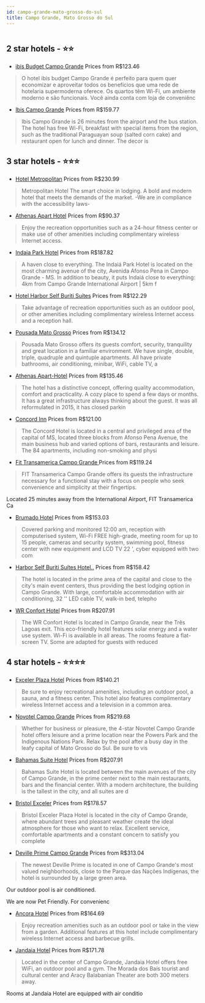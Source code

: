 ```yaml
---
id: campo-grande-mato-grosso-do-sul
title: Campo Grande, Mato Grosso do Sul
---
```


<center><img src="http://media.omnibees.com/Images/9245/Property/424093.jpg" alt="" /></center>


##  2 star hotels - ⭐️⭐️

-    [ibis Budget Campo Grande](https://us.hurb.com/hotels/campo-grande/ibis-budget-campo-grande-OMN-9723?cmp=18055) Prices from R$123.46
   > O hotel ibis budget Campo Grande é perfeito para quem quer economizar e aproveitar todos os benefícios que uma rede de hotelaria supermoderna oferece. Os quartos têm Wi-Fi, um ambiente moderno e são funcionais. Você ainda conta com loja de conveniênc
-    [Ibis Campo Grande](https://us.hurb.com/hotels/campo-grande/ibis-campo-grande-OMN-6173?cmp=18055) Prices from R$159.77
   > Ibis Campo Grande is 26 minutes from the airport and the bus station. The hotel has free Wi-Fi, breakfast with special items from the region, such as the traditional Paraguayan soup (salted corn cake) and restaurant open for lunch and dinner. The decor is

##  3 star hotels - ⭐️⭐️⭐️

-    [Hotel Metropolitan](https://us.hurb.com/hotels/campo-grande/hotel-metropolitan-OMN-9245?cmp=18055) Prices from R$230.99
   > Metropolitan Hotel The smart choice in lodging. A bold and modern hotel that meets the demands of the market. -We are in compliance with the accessibility laws-
-    [Athenas Apart Hotel](https://us.hurb.com/hotels/campo-grande/athenas-apart-hotel-JNP-JP053686?cmp=18055) Prices from R$90.37
   > Enjoy the recreation opportunities such as a 24-hour fitness center or make use of other amenities including complimentary wireless Internet access.
-    [Indaia Park Hotel](https://us.hurb.com/hotels/campo-grande/indaia-park-hotel-OMN-8289?cmp=18055) Prices from R$187.82
   > A haven close to everything. The Indaiá Park Hotel is located on the most charming avenue of the city, Avenida Afonso Pena in Campo Grande - MS. In addition to beauty, it puts Indaiá close to everything: 4km from Campo Grande International Airport | 5km f
-    [Hotel Harbor Self Buriti Suítes](https://us.hurb.com/hotels/campo-grande/hotel-harbor-self-buriti-suites-JNP-JP115615?cmp=18055) Prices from R$122.29
   > Take advantage of recreation opportunities such as an outdoor pool, or other amenities including complimentary wireless Internet access and a reception hall.
-    [Pousada Mato Grosso](https://us.hurb.com/hotels/campo-grande/pousada-mato-grosso-OMN-8375?cmp=18055) Prices from R$134.12
   > Pousada Mato Grosso offers its guests comfort, security, tranquility and great location in a familiar environment. We have single, double, triple, quadruple and quintuple apartments. All have private bathrooms, air conditioning, minibar, WiFi, cable TV, a
-    [Athenas Apart-Hotel](https://us.hurb.com/hotels/campo-grande/athenas-apart-hotel-OMN-3406?cmp=18055) Prices from R$135.46
   > The hotel has a distinctive concept, offering quality accommodation, comfort and practicality. A cozy place to spend a few days or months. It has a great infrastructure always thinking about the guest. It was all reformulated in 2015, it has closed parkin
-    [Concord Inn](https://us.hurb.com/hotels/campo-grande/concord-inn-OMN-8982?cmp=18055) Prices from R$121.00
   > The Concord Hotel is located in a central and privileged area of the capital of MS, located three blocks from Afonso Pena Avenue, the main business hub and varied options of bars, restaurants and leisure. The 84 apartments, including non-smoking and physi
-    [Fit Transamerica Campo Grande ](https://us.hurb.com/hotels/campo-grande/fit-transamerica-campo-grande-OMN-8315?cmp=18055) Prices from R$119.24
   > FIT Transamerica Campo Grande offers its guests the infrastructure necessary for a functional stay with a focus on people who seek convenience and simplicity at their fingertips.Located 25 minutes away from the International Airport, FIT Transamerica Ca
-    [Brumado Hotel](https://us.hurb.com/hotels/campo-grande/brumado-hotel-OMN-3470?cmp=18055) Prices from R$153.03
   > Covered parking and monitored 12:00 am, reception with computerised system, Wi-Fi FREE high-grade, meeting room for up to 15 people, cameras and security system, swimming pool, fitness center with new equipment and LCD TV 22 ', cyber equipped with two com
-    [Harbor Self Buriti Suítes Hotel..](https://us.hurb.com/hotels/campo-grande/harbor-self-buriti-suites-hotel-OMN-2259?cmp=18055) Prices from R$158.42
   > The hotel is located in the prime area of the capital and close to the city's main event centers, thus providing the best lodging option in Campo Grande.With large, comfortable accommodation with air conditioning, 32 '' LED cable TV, walk-in bed, telepho
-    [WR Confort Hotel](https://us.hurb.com/hotels/campo-grande/wr-confort-hotel-OMN-7280?cmp=18055) Prices from R$207.91
   > The WR Confort Hotel is located in Campo Grande, near the Três Lagoas exit. This eco-friendly hotel features solar energy and a water use system. Wi-Fi is available in all areas. The rooms feature a flat-screen TV. Some are adapted for guests with reduced

##  4 star hotels - ⭐️⭐️⭐️⭐️

-    [Exceler Plaza Hotel](https://us.hurb.com/hotels/campo-grande/exceler-plaza-hotel-JNP-JP774823?cmp=18055) Prices from R$140.21
   > Be sure to enjoy recreational amenities, including an outdoor pool, a sauna, and a fitness center. This hotel also features complimentary wireless Internet access and a television in a common area.
-    [Novotel Campo Grande](https://us.hurb.com/hotels/campo-grande/novotel-campo-grande-OMN-2165?cmp=18055) Prices from R$219.68
   > Whether for business or pleasure, the 4-star Novotel Campo Grande hotel offers leisure and a prime location near the Powers Park and the Indigenous Nations Park. Relax by the pool after a busy day in the leafy capital of Mato Grosso do Sul. Be sure to vis
-    [Bahamas Suite Hotel](https://us.hurb.com/hotels/campo-grande/bahamas-suite-hotel-OMN-5986?cmp=18055) Prices from R$207.91
   > Bahamas Suite Hotel is located between the main avenues of the city of Campo Grande, in the prime center next to the main restaurants, bars and the financial center. With a modern architecture, the building is the tallest in the city, and all suites are d
-    [Bristol Exceler](https://us.hurb.com/hotels/campo-grande/bristol-exceler-OMN-2245?cmp=18055) Prices from R$178.57
   > Bristol Exceler Plaza Hotel is located in the city of Campo Grande, where abundant trees and pleasant weather create the ideal atmosphere for those who want to relax. Excellent service, comfortable apartments and a constant concern to satisfy you complete
-    [Deville Prime Campo Grande](https://us.hurb.com/hotels/campo-grande/deville-prime-campo-grande-OMN-4796?cmp=18055) Prices from R$313.04
   > The newest Deville Prime is located in one of Campo Grande's most valued neighborhoods, close to the Parque das Nações Indígenas, the hotel is surrounded by a large green area.Our outdoor pool is air conditioned.We are now Pet Friendly. For convenienc
-    [Ancora Hotel](https://us.hurb.com/hotels/campo-grande/ancora-hotel-JNP-JP953302?cmp=18055) Prices from R$164.69
   > Enjoy recreation amenities such as an outdoor pool or take in the view from a garden. Additional features at this hotel include complimentary wireless Internet access and barbecue grills.
-    [Jandaia Hotel](https://us.hurb.com/hotels/campo-grande/jandaia-hotel-OMN-5444?cmp=18055) Prices from R$171.78
   > Located in the center of Campo Grande, Jandaia Hotel offers free WiFi, an outdoor pool and a gym. The Morada dos Baís tourist and cultural center and Aracy Balabanian Theater are both 300 meters away.Rooms at Jandaia Hotel are equipped with air conditio
